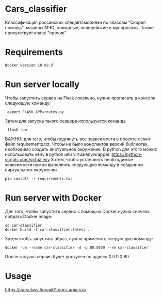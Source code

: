 # Cars_classifier
Классификация российских спецавтомобилей по классам "Скорая помощь", машины МЧС, пожарные, полицейские и мусоровозы. Также присутствует класс "прочие"

# Requirements
```
Docker version 18.09.0`
```

# Run server locally
Чтобы запустить сервер на Flask локально, нужно прописать в консоли следующую команду:
```
 export FLASK_APP=routes.py
```
Затем для запуска такого сервера используется команда
```
 flask run
```
ВАЖНО: для того, чтобы подтянуть все зависимости в проекте лежит файл requirements.txt. Чтобы не было конфликтов версий библиотек, необходимо создать виртуальное окружение. В python для этого можно использовать venv в python или virtualenvwrapper. https://python-scripts.com/virtualenv Затем, чтобы установить необходимые зависимости нужно выполнить следующую команду в созданном виртуальном окружении
```
pip install -r requirements.txt
```
# Run server with Docker
Для того, чтобы запустить сервис с помощью Docker нужно сначала собрать Docker image:
```
cd car-classifier
docker build -t car-classifier:latest .
```
Затем чтобы запустить образ, нужно применить следующую команду:
```
docker run --name car-classifier -d -p 80:5000 --rm car-classifier
```
После запуска сервис будет доступен по адресу 0.0.0.0:80

# Usage
https://carsclassifierapi01.docs.apiary.io
